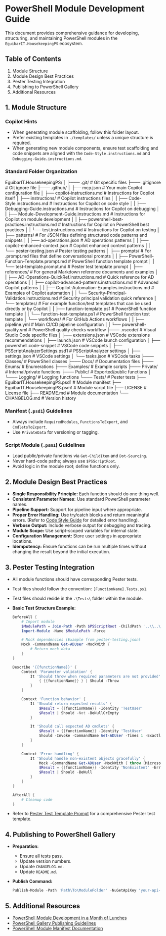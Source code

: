 ﻿---
applyTo: "**"
---
# PowerShell Module Development Guide

This document provides comprehensive guidance for developing, structuring, and maintaining PowerShell modules in the `EguibarIT.HousekeepingPS` ecosystem.

## Table of Contents

1. Module Structure
2. Module Design Best Practices
3. Pester Testing Integration
4. Publishing to PowerShell Gallery
5. Additional Resources

## 1. Module Structure

### Copilot Hints

* When generating module scaffolding, follow this folder layout.
* Prefer existing templates in `./templates/` unless a unique structure is required.
* When generating new module components, ensure test scaffolding and code snippets are aligned with the `Code-Style.instructions.md` and `Debugging-Guide.instructions.md`.

### Standard Folder Organization

EguibarIT.HousekeepingPS/
│
├─── .git/                                                 # Git specific files
├─── .gitignore                                            # Git ignore file
├─── .github/
│   ├── mcp.json                                           # Your main Copilot configuration file
│   ├── copilot-instructions.md                              # Instructions for Copilot itself
│   ├── instructions/                                      # Copilot instructions files
│   |   ├── Code-Style.instructions.md                       # Instructions for Copilot on code style
│   |   ├── Debugging-Guide.instructions.md                  # Instructions for Copilot on debugging
│   |   ├── Module-Development-Guide.instructions.md         # Instructions for Copilot on module development
│   |   ├── powershell-best-practices.instructions.md        # Instructions for Copilot on PowerShell best practices
│   |   └── test.instructions.md                             # Instructions for Copilot on testing
│   ├── patterns/                                          # For JSON files defining structured code patterns and snippets
│   |   ├── ad-operations.json                               # AD operations patterns
│   |   ├── copilot-enhanced-context.json                    # Copilot enhanced context patterns
│   |   └── pester-testing.json                              # Pester testing patterns
│   ├── prompts/                                           # For .prompt.md files that define conversational prompts
│   |   ├── PowerShell-Function-Template.prompt.md           # PowerShell function template prompt
│   |   └── test-template.prompt.md                          # Pester test template prompt
│   ├── references/                                        # For general Markdown reference documents and examples
│   |   ├── AD-Operations-QuickRef.instructions.md           # Quick reference for AD operations
│   |   ├── copilot-advanced-patterns.instructions.md        # Advanced Copilot patterns
│   |   ├── Copilot-Automation-Examples.instructions.md      # Examples of Copilot automation
│   |   └── Security-Principal-Validation.instructions.md    # Security principal validation quick reference
│   └── templates/                                         # For example function/test templates that can be used directly or by Copilot
│   |   ├── function-template.ps1                            # PowerShell function template
│   |   └── function-test-template.ps1                       # PowerShell function test template
│   └── workflows/                                         # For GitHub Actions workflows
│   |   ├── pipeline.yml                                      # Main CI/CD pipeline configuration
│   |   └── powershell-quality.yml                            # PowerShell quality checks workflow
├─── .vscode/                                              # Visual Studio Code specific files
│   ├── extensions.json                                      # VSCode extensions recommendations
│   ├── launch.json                                        # VSCode launch configuration
│   ├── powershell.code-snippet                              # VSCode code snippets
│   ├── PSScriptAnalyzerSettings.psd1                        # PSScriptAnalyzer settings
│   ├── settings.json                                        # VSCode settings
│   └── tasks.json                                           # VSCode tasks
├─── Classes/                                              # PowerShell classes
├─── Docs/                                                 # Documentation files
├─── Enums/                                                # Enumerations
├─── Examples/                                             # Example scripts
├─── Private/                                              # Internal/private functions
├─── Public/                                               # Exported/public functions
│   └─── Logging/                                            # Logging functions
└─── Tests/                                                # Pester tests
├── EguibarIT.HousekeepingPS.psd1                            # Module manifest
├── EguibarIT.HousekeepingPS.psm1                            # Module script file
├── LICENSE                                                # License file
├── README.md                                              # Module documentation
└── CHANGELOG.md                                           # Version history

### Manifest (`.psd1`) Guidelines

* Always include `RequiredModules`, `FunctionsToExport`, and `CmdletsToExport`.
* Use `PrivateData` for versioning or tagging.

### Script Module (`.psm1`) Guidelines

* Load public/private functions via `Get-ChildItem` and `Dot-Sourcing`.
* Never hard-code paths; always use `$PSScriptRoot`.
* Avoid logic in the module root; define functions only.

## 2. Module Design Best Practices

* **Single Responsibility Principle:** Each function should do one thing well.
* **Consistent Parameter Names:** Use standard PowerShell parameter names.
* **Pipeline Support:** Support for pipeline input where appropriate.
* **Proper Error Handling:** Use try/catch blocks and return meaningful errors. (Refer to [Code Style Guide](./Code-Style.instructions.md) for detailed error handling).
* **Verbose Output:** Include verbose output for debugging and tracing.
* **Module Scope:** Use script-scoped variables for internal state.
* **Configuration Management:** Store user settings in appropriate locations.
* **Idempotency:** Ensure functions can be run multiple times without changing the result beyond the initial execution.

## 3. Pester Testing Integration

* All module functions should have corresponding Pester tests.
* Test files should follow the convention: `[FunctionName].Tests.ps1`.
* Test files should reside in the `.\Tests\` folder within the module.
* **Basic Test Structure Example:**

    ```powershell
    BeforeAll {
        # Import module
        $ModulePath = Join-Path -Path $PSScriptRoot -ChildPath '..\\..\\{{moduleName}}.psd1'
        Import-Module -Name $ModulePath -Force

        # Mock dependencies (Example from pester-testing.json)
        Mock -CommandName Get-ADUser -MockWith {
            # Return mock data
        }
    }

    Describe '{{functionName}}' {
        Context 'Parameter validation' {
            It 'Should throw when required parameters are not provided' {
                { {{functionName}} } | Should -Throw
            }
        }

        Context 'Function behavior' {
            It 'Should return expected results' {
                $Result = {{functionName}} -Identity 'TestUser'
                $Result | Should -Not -BeNullOrEmpty
            }

            It 'Should call expected AD cmdlets' {
                $Result = {{functionName}} -Identity 'TestUser'
                Should -Invoke -CommandName Get-ADUser -Times 1 -Exactly
            }
        }

        Context 'Error handling' {
            It 'Should handle non-existent objects gracefully' {
                Mock -CommandName Get-ADUser -MockWith { throw [Microsoft.ActiveDirectory.Management.ADIdentityNotFoundException]::new() }
                $Result = {{functionName}} -Identity 'NonExistent' -ErrorAction SilentlyContinue
                $Result | Should -BeNull
            }
        }
    }

    AfterAll {
        # Cleanup code
    }
    ```

* Refer to [Pester Test Template Prompt](../prompts/test-template.prompt.md) for a comprehensive Pester test template.

## 4. Publishing to PowerShell Gallery

* **Preparation:**
  * Ensure all tests pass.
  * Update version numbers.
  * Update `CHANGELOG.md`.
  * Update `README.md`.
* **Publish Command:**

    ```powershell
    Publish-Module -Path 'Path\To\ModuleFolder' -NuGetApiKey 'your-api-key' -Repository PSGallery
    ```

## 5. Additional Resources

* [PowerShell Module Development in a Month of Lunches](https://www.manning.com/books/powershell-module-development-in-a-month-of-lunches)
* [PowerShell Gallery Publishing Guidelines](https://docs.microsoft.com/en-us/powershell/scripting/gallery/concepts/publishing-guidelines)
* [PowerShell Module Manifest Documentation](https://docs.microsoft.com/en-us/powershell/scripting/developer/module/how-to-write-a-powershell-module-manifest)
